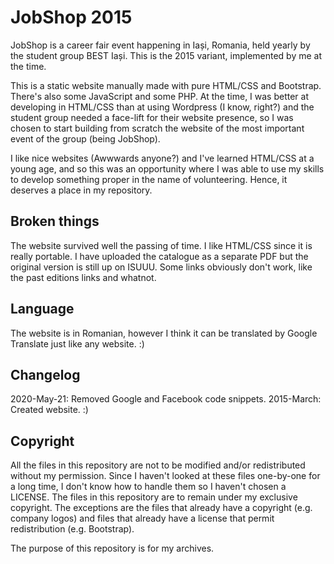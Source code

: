# JobShop 2015

JobShop is a career fair event happening in Iași, Romania, held yearly by the student group BEST Iași. This is the 2015 variant, implemented by me at the time.

This is a static website manually made with pure HTML/CSS and Bootstrap. There's also some JavaScript and some PHP. At the time, I was better at developing in HTML/CSS than at using Wordpress (I know, right?) and the student group needed a face-lift for their website presence, so I was chosen to start building from scratch the website of the most important event of the group (being JobShop).

I like nice websites (Awwwards anyone?) and I've learned HTML/CSS at a young age, and so this was an opportunity where I was able to use my skills to develop something proper in the name of volunteering. Hence, it deserves a place in my repository.

## Broken things

The website survived well the passing of time. I like HTML/CSS since it is really portable. I have uploaded the catalogue as a separate PDF but the original version is still up on ISUUU. Some links obviously don't work, like the past editions links and whatnot.

## Language

The website is in Romanian, however I think it can be translated by Google Translate just like any website. :)

## Changelog

2020-May-21: Removed Google and Facebook code snippets.
2015-March: Created website. :)

## Copyright

All the files in this repository are not to be modified and/or redistributed without my permission. Since I haven't looked at these files one-by-one for a long time, I don't know how to handle them so I haven't chosen a LICENSE. The files in this repository are to remain under my exclusive copyright. The exceptions are the files that already have a copyright (e.g. company logos) and files that already have a license that permit redistribution (e.g. Bootstrap).

The purpose of this repository is for my archives.
